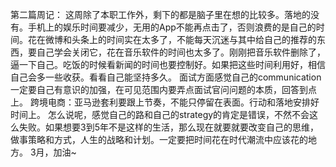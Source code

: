 第二篇周记：
这周除了本职工作外，剩下的都是脑子里在想的比较多。落地的没有。手机上的娱乐时间要减少，无用的App不能再点击了，否则浪费的是自己的时间。花在微博和头条上的时间实在太多了，不能每天沉迷与其中给自己的推荐的东西，要自己学会关闭它，花在音乐软件的时间也太多了。刚刚把音乐软件删除了，逼一下自己。吃饭的时候看新闻的时间也要控制好。如果把这些时间利用好，相信自己会多一些收获。看看自己能坚持多久。
面试方面感觉自己的communication一定要自己有意识的加强，在可见范围内要弄点面试官问问题的本质，回答到点上。
跨境电商：亚马逊套利要跟上节奏，不能只停留在表面。行动和落地安排好时间上。
怎么说呢，感觉自己的路和自己的strategy的肯定是错误，不然不会这么失败。如果想要3到5年不是这样的生活，那么现在就要就要改变自己的思维，做事策略和方式，人生的战略和计划。一定要把时间花在时代潮流中应该花的地方。
3月，加油~





